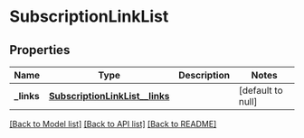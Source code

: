 # SubscriptionLinkList
## Properties

Name | Type | Description | Notes
------------ | ------------- | ------------- | -------------
**\_links** | [**SubscriptionLinkList__links**](SubscriptionLinkList__links.md) |  | [default to null]

[[Back to Model list]](../README.md#documentation-for-models) [[Back to API list]](../README.md#documentation-for-api-endpoints) [[Back to README]](../README.md)

